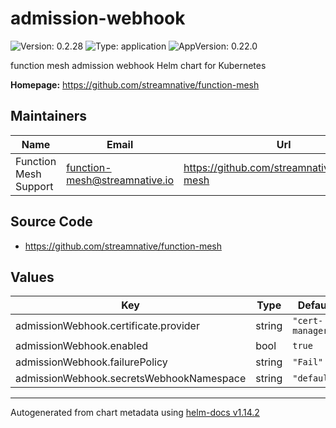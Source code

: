 # admission-webhook

![Version: 0.2.28](https://img.shields.io/badge/Version-0.2.28-informational?style=flat-square) ![Type: application](https://img.shields.io/badge/Type-application-informational?style=flat-square) ![AppVersion: 0.22.0](https://img.shields.io/badge/AppVersion-0.22.0--rc--1-informational?style=flat-square)

function mesh admission webhook Helm chart for Kubernetes

**Homepage:** <https://github.com/streamnative/function-mesh>

## Maintainers

| Name | Email | Url |
| ---- | ------ | --- |
| Function Mesh Support | <function-mesh@streamnative.io> | <https://github.com/streamnative/function-mesh> |

## Source Code

* <https://github.com/streamnative/function-mesh>

## Values

| Key | Type | Default | Description |
|-----|------|---------|-------------|
| admissionWebhook.certificate.provider | string | `"cert-manager"` |  |
| admissionWebhook.enabled | bool | `true` |  |
| admissionWebhook.failurePolicy | string | `"Fail"` |  |
| admissionWebhook.secretsWebhookNamespace | string | `"default"` |  |

----------------------------------------------
Autogenerated from chart metadata using [helm-docs v1.14.2](https://github.com/norwoodj/helm-docs/releases/v1.14.2)
